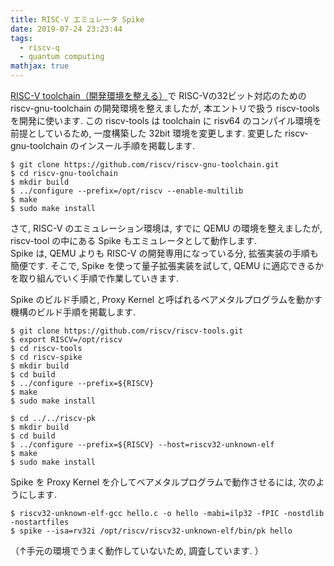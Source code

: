 ```yaml
---
title: RISC-V エミュレータ Spike
date: 2019-07-24 23:23:44
tags:
  - riscv-q
  - quantum computing
mathjax: true
---
```


[RISC-V toolchain（開発環境を整える）](2019/06/26/20190626-01-toolchain/)で RISC-Vの32ビット対応のための riscv-gnu-toolchain の開発環境を整えましたが, 本エントリで扱う riscv-tools を開発に使います. この riscv-tools は toolchain に risv64 のコンパイル環境を前提としているため, 一度構築した 32bit 環境を変更します. 
変更した riscv-gnu-toolchain のインスール手順を掲載します.  

```
$ git clone https://github.com/riscv/riscv-gnu-toolchain.git
$ cd riscv-gnu-toolchain
$ mkdir build
$ ../configure --prefix=/opt/riscv --enable-multilib
$ make
$ sudo make install

```

さて, RISC-V のエミュレーション環境は, すでに QEMU の環境を整えましたが, riscv-tool の中にある Spike もエミュレータとして動作します.  
Spike は, QEMU よりも RISC-V の開発専用になっている分, 拡張実装の手順も簡便です. そこで, Spike を使って量子拡張実装を試して, QEMU に適応できるかを取り組んでいく手順で作業していきます.  

Spike のビルド手順と, Proxy Kernel と呼ばれるベアメタルプログラムを動かす機構のビルド手順を掲載します.  

```
$ git clone https://github.com/riscv/riscv-tools.git
$ export RISCV=/opt/riscv
$ cd riscv-tools
$ cd riscv-spike
$ mkdir build
$ cd build
$ ../configure --prefix=${RISCV}
$ make
$ sudo make install

$ cd ../../riscv-pk
$ mkdir build
$ cd build
$ ../configure --prefix=${RISCV} --host=riscv32-unknown-elf
$ make
$ sudo make install
```

Spike を Proxy Kernel を介してベアメタルプログラムで動作させるには, 次のようにします.  

```
$ riscv32-unknown-elf-gcc hello.c -o hello -mabi=ilp32 -fPIC -nostdlib -nostartfiles
$ spike --isa=rv32i /opt/riscv/riscv32-unknown-elf/bin/pk hello
```

（↑手元の環境でうまく動作していないため, 調査しています. ）
